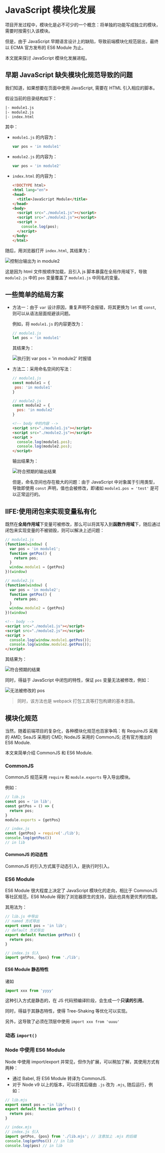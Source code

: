 # JavaScript 模块化发展

项目开发过程中，模块化是必不可少的一个概念：将单独的功能写成独立的模块，需要时按需引入该模块。

但是，由于 JavaScript 早期语言设计上的缺陷，导致前端模块化规范层出，最终以 ECMA 官方发布的 ES6 Module 为止。

本文就来探讨 JavaScript 模块化发展进程。

## 早期 JavaScript 缺失模块化规范导致的问题

我们知道，如果想要在页面中使用 JavaScript, 需要在 HTML 引入相应的脚本。

假设当前的目录结构如下：

```txt
|- module1.js
|- module2.js
|- index.html
```

其中：

- `module1.js` 的内容为：

  ```javascript
  var pos = 'in module1'
  ```

- `module2.js` 的内容为：

  ```javascript
  var pos = 'in module2'
  ```

- `index.html` 的内容为：

  ```html
  <!DOCTYPE html>
  <html lang="en">
  <head>
    <title>JavaScript Module</title>
  </head>
  <body>
    <script src="./module1.js"></script> 
    <script src="./module2.js"></script> 
    <script >
      console.log(pos);
    </script>
  </body>
  </html>
  ```

随后，用浏览器打开 `index.html`, 其结果为：

![控制台输出为 in module2](https://img-blog.csdnimg.cn/20210513000039499.png)

这是因为 html 文件按顺序加载，且引入 js 脚本暴露在全局作用域下，导致 `module2.js` 中的 `pos` 变量覆盖了 `module1.js` 中同名的变量。

## 一些简单的结局方案

- 方法一：由于 `var` 设计原因，重复声明不会报错，将其更换为 `let` 或 `const`, 则可以从语法层面规避该问题。

  例如，将 `module1.js` 的内容更改为：

  ```javascript
  // module1.js
  let pos = 'in module1'
  ```

  其结果为：

  ![执行到 var pos = 'in module2' 时报错](https://img-blog.csdnimg.cn/2021051300042614.png)

- 方法二：采用命名空间的写法：

   ```javascript
  // module1.js
  const module1 = {
    pos: 'in module1'
  }
  ```

  ```javascript
  // module2.js
  const module2 = {
    pos: 'in module2'
  } 
  ```

  ```html
  <!-- body 中的内容 -->
  <script src="./module1.js"></script> 
  <script src="./module2.js"></script> 
  <script >
    console.log(module1.pos);
    console.log(module2.pos);
  </script>
  ```

  输出结果为：

  ![符合预期的输出结果](https://img-blog.csdnimg.cn/20210513000746107.png)

  但是，命名空间也存在极大的问题：由于 JavaScript 中对象属于引用类型，导致即使用 `const` 声明，值也会被修改，即诸如 `module1.pos = 'test'` 是可以正常运行的。

## IIFE:使用闭包来实现变量私有化

既然在**全局作用域**下变量可被修改，那么可以将其写入到**函数作用域**下，随后通过闭包来实现变量的不被销毁，则可以解决上述问题：

```js
// module1.js
(function(window) {
  var pos = 'in module1';
  function getPos() {
    return pos;
  }
  window.module1 = {getPos}
})(window)
```

```js
// module2.js
(function(window) {
  var pos = 'in module2';
  function getPos() {
    return pos;
  }
  window.module2 = {getPos}
})(window)
```

```html
<!-- body -->
<script src="./module1.js"></script> 
<script src="./module2.js"></script> 
<script >
  console.log(window.module1.getPos());
  console.log(window.module2.getPos());
</script>
```

其结果为：

![符合预期的结果](https://img-blog.csdnimg.cn/2021051300203221.png)

同时，得益于 JavaScript 中闭包的特性，保证 `pos` 变量无法被修改，例如：

![无法被修改的 pos](https://img-blog.csdnimg.cn/2021051300220176.png?)

> 同时，该方法也是 webpack 打包工具等打包构建的基本思路。

## 模块化规范

当然，随着前端项目的复杂化，各种模块化规范也百家争鸣：有 RequireJS 采用的 AMD; SeaJS 采用的 CMD; NodeJS 采用的 CommonJS; 还有官方推出的 ES6 Module.

本文来简单介绍 CommonJS 和 ES6 Module.

### CommonJS

CommonJS 规范采用 `require` 和 `module.exports` 导入导出模块。

例如：

```js
// lib.js
const pos = 'in lib';
const getPos = () => {
  return pos;
}
module.exports = {getPos}
```

```js
// index.js
const {getPos} = require('./lib');
console.log(getPos())
// in lib
```

#### CommonJS 的动态性

CommonJS 的引入方式属于动态引入，是执行时引入。

### ES6 Module

ES6 Module 很大程度上决定了 JavaScript 模块化的走向，相比于 CommonJS 等社区规范，ES6 Module 得到了浏览器原生的支持，因此也具有更优秀的性能。

其用法为：

```javascript
// lib.js 中导出
// named 方式导出
export const pos = 'in lib';
// default 方式导出
export default function getPos() {
  return pos;
}
```

```javascript
// index.js 引入
import getPos, {pos} from './lib';
```

#### ES6 Module 静态特性

诸如

```js
import xxx from 'yyyy'
```

这种引入方式是静态的，在 JS 代码预编译阶段，会生成一个**只读的引用**。

同时，得益于其静态特性，使得 Tree-Shaking 等优化可以实现。

另外，这导致了必须在顶层中使用 `import xxx from 'uuuu'`

### 动态 `import()`

### Node 中使用 ES6 Module

Node 中使用 import/export 并常见，但作为扩展，可以稍加了解，其使用方式有两种：

- 通过 Babel, 将 ES6 Module 转译为 CommonJS.
- 对于 Node v9 以上的版本，可以将其后缀由 `.js` 改为 `.mjs`, 随后运行，例如：

```js
// lib.mjs
export const pos = 'in lib';
export default function getPos() {
  return pos;
}
```

```js
// index.mjs
// index.js 引入
import getPos, {pos} from './lib.mjs'; // 注意加上 .mjs 的后缀
console.log(getPos()) // in lib
console.log(pos) // in lib
```
